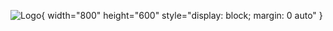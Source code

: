 ![Logo](https://webgee.com/img/header/logo.png){ width="800" height="600" style="display: block; margin: 0 auto" }

